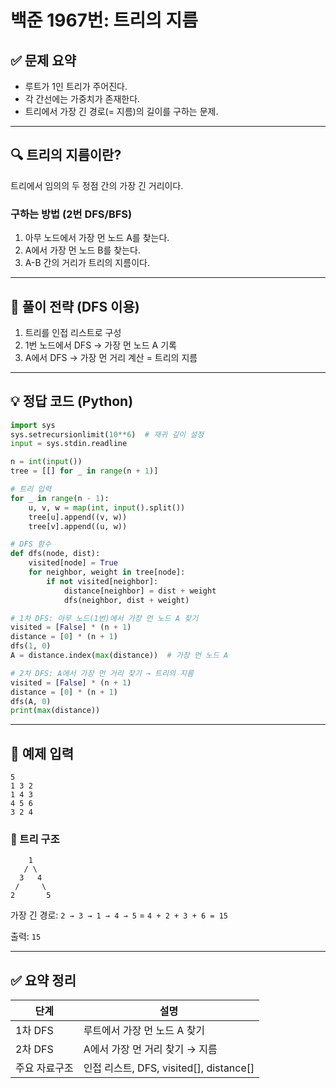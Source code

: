 
# 백준 1967번: 트리의 지름

## ✅ 문제 요약

- 루트가 1인 트리가 주어진다.
- 각 간선에는 가중치가 존재한다.
- 트리에서 가장 긴 경로(= 지름)의 길이를 구하는 문제.

---

## 🔍 트리의 지름이란?

트리에서 임의의 두 정점 간의 가장 긴 거리이다.

### 구하는 방법 (2번 DFS/BFS)

1. 아무 노드에서 가장 먼 노드 A를 찾는다.
2. A에서 가장 먼 노드 B를 찾는다.
3. A-B 간의 거리가 트리의 지름이다.

---

## 🧠 풀이 전략 (DFS 이용)

1. 트리를 인접 리스트로 구성
2. 1번 노드에서 DFS → 가장 먼 노드 A 기록
3. A에서 DFS → 가장 먼 거리 계산 = 트리의 지름

---

## 💡 정답 코드 (Python)

```python
import sys
sys.setrecursionlimit(10**6)  # 재귀 깊이 설정
input = sys.stdin.readline

n = int(input())
tree = [[] for _ in range(n + 1)]

# 트리 입력
for _ in range(n - 1):
    u, v, w = map(int, input().split())
    tree[u].append((v, w))
    tree[v].append((u, w))

# DFS 함수
def dfs(node, dist):
    visited[node] = True
    for neighbor, weight in tree[node]:
        if not visited[neighbor]:
            distance[neighbor] = dist + weight
            dfs(neighbor, dist + weight)

# 1차 DFS: 아무 노드(1번)에서 가장 먼 노드 A 찾기
visited = [False] * (n + 1)
distance = [0] * (n + 1)
dfs(1, 0)
A = distance.index(max(distance))  # 가장 먼 노드 A

# 2차 DFS: A에서 가장 먼 거리 찾기 → 트리의 지름
visited = [False] * (n + 1)
distance = [0] * (n + 1)
dfs(A, 0)
print(max(distance))
```

---

## 📌 예제 입력

```
5
1 3 2
1 4 3
4 5 6
3 2 4
```

### 📌 트리 구조

```
    1
   / \
  3   4
 /     \
2       5
```

가장 긴 경로: `2 → 3 → 1 → 4 → 5` = `4 + 2 + 3 + 6 = 15`

출력: `15`

---

## ✅ 요약 정리

| 단계 | 설명 |
|------|------|
| 1차 DFS | 루트에서 가장 먼 노드 A 찾기 |
| 2차 DFS | A에서 가장 먼 거리 찾기 → 지름 |
| 주요 자료구조 | 인접 리스트, DFS, visited[], distance[] |
